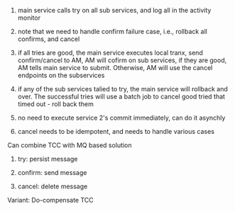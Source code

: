 1. main service calls try on all sub services, and log all in the activity monitor

2. note that we need to handle confirm failure case, i.e., rollback all confirms, and cancel

3. if all tries are good, the main service executes local tranx, send confirm/cancel to AM, AM will cofirm on sub services, if they are good, AM tells main service to submit. Otherwise, AM will use the cancel endpoints on the subservices 

4. if any of the sub services talied to try, the main service will rollback and over. The successful tries will use a batch job to cancel good tried that timed out - roll back them

5. no need to execute service 2's commit immediately, can do it asynchly

6. cancel needs to be idempotent, and needs to handle various cases

Can combine TCC with MQ based solution
1. try: persist message

2. confirm: send message

3. cancel: delete message

Variant: Do-compensate TCC






